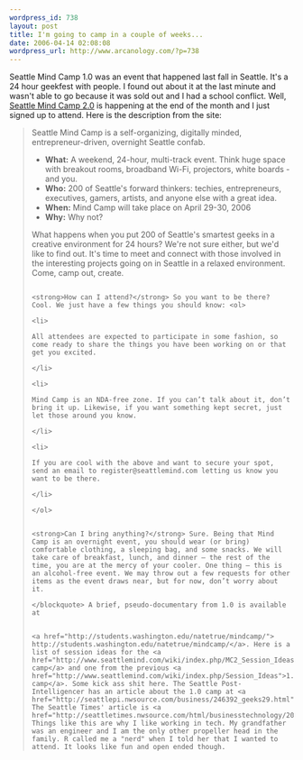 ```yaml
--- 
wordpress_id: 738
layout: post
title: I'm going to camp in a couple of weeks...
date: 2006-04-14 02:08:08
wordpress_url: http://www.arcanology.com/?p=738
---
```

Seattle Mind Camp 1.0 was an event that happened last fall in Seattle. It's a 24 hour geekfest with people. I found out about it at the last minute and wasn't able to go because it was sold out and I had a school conflict. Well, <a href="http://seattlemind.com/">Seattle Mind Camp 2.0</a> is happening at the end of the month and I just signed up to attend. Here is the description from the site: <blockquote>
                                                                                                                                                                                                                                                                                                                                                                                                                                                                                                                                                                                                                                                                                                                                                                                              Seattle Mind Camp is a self-organizing, digitally minded, entrepreneur-driven, overnight Seattle confab. <ul>
                                                                                                                                                                                                                                                                                                                                                                                                                                                                                                                                                                                                                                                                                                                                                                                                <li>
                                                                                                                                                                                                                                                                                                                                                                                                                                                                                                                                                                                                                                                                                                                                                                                                  <strong>What:</strong> A weekend, 24-hour, multi-track event. Think huge space with breakout rooms, broadband Wi-Fi, projectors, white boards - and you.
                                                                                                                                                                                                                                                                                                                                                                                                                                                                                                                                                                                                                                                                                                                                                                                                </li>
                                                                                                                                                                                                                                                                                                                                                                                                                                                                                                                                                                                                                                                                                                                                                                                                <li>
                                                                                                                                                                                                                                                                                                                                                                                                                                                                                                                                                                                                                                                                                                                                                                                                  <strong>Who:</strong> 200 of Seattle's forward thinkers: techies, entrepreneurs, executives, gamers, artists, and anyone else with a great idea.
                                                                                                                                                                                                                                                                                                                                                                                                                                                                                                                                                                                                                                                                                                                                                                                                </li>
                                                                                                                                                                                                                                                                                                                                                                                                                                                                                                                                                                                                                                                                                                                                                                                                <li>
                                                                                                                                                                                                                                                                                                                                                                                                                                                                                                                                                                                                                                                                                                                                                                                                  <strong>When:</strong> Mind Camp will take place on April 29-30, 2006
                                                                                                                                                                                                                                                                                                                                                                                                                                                                                                                                                                                                                                                                                                                                                                                                </li>
                                                                                                                                                                                                                                                                                                                                                                                                                                                                                                                                                                                                                                                                                                                                                                                                <li>
                                                                                                                                                                                                                                                                                                                                                                                                                                                                                                                                                                                                                                                                                                                                                                                                  <strong>Why:</strong> Why not?
                                                                                                                                                                                                                                                                                                                                                                                                                                                                                                                                                                                                                                                                                                                                                                                                </li>
                                                                                                                                                                                                                                                                                                                                                                                                                                                                                                                                                                                                                                                                                                                                                                                              </ul> What happens when you put 200 of Seattle's smartest geeks in a creative environment for 24 hours? We're not sure either, but we'd like to find out. It's time to meet and connect with those involved in the interesting projects going on in Seattle in a relaxed environment. Come, camp out, create. 
                                                                                                                                                                                                                                                                                                                                                                                                                                                                                                                                                                                                                                                                                                                                                                                              
                                                                                                                                                                                                                                                                                                                                                                                                                                                                                                                                                                                                                                                                                                                                                                                              <strong>How can I attend?</strong> So you want to be there? Cool. We just have a few things you should know: <ol>
                                                                                                                                                                                                                                                                                                                                                                                                                                                                                                                                                                                                                                                                                                                                                                                                <li>
                                                                                                                                                                                                                                                                                                                                                                                                                                                                                                                                                                                                                                                                                                                                                                                                  All attendees are expected to participate in some fashion, so come ready to share the things you have been working on or that get you excited.
                                                                                                                                                                                                                                                                                                                                                                                                                                                                                                                                                                                                                                                                                                                                                                                                </li>
                                                                                                                                                                                                                                                                                                                                                                                                                                                                                                                                                                                                                                                                                                                                                                                                <li>
                                                                                                                                                                                                                                                                                                                                                                                                                                                                                                                                                                                                                                                                                                                                                                                                  Mind Camp is an NDA-free zone. If you can’t talk about it, don’t bring it up. Likewise, if you want something kept secret, just let those around you know.
                                                                                                                                                                                                                                                                                                                                                                                                                                                                                                                                                                                                                                                                                                                                                                                                </li>
                                                                                                                                                                                                                                                                                                                                                                                                                                                                                                                                                                                                                                                                                                                                                                                                <li>
                                                                                                                                                                                                                                                                                                                                                                                                                                                                                                                                                                                                                                                                                                                                                                                                  If you are cool with the above and want to secure your spot, send an email to register@seattlemind.com letting us know you want to be there.
                                                                                                                                                                                                                                                                                                                                                                                                                                                                                                                                                                                                                                                                                                                                                                                                </li>
                                                                                                                                                                                                                                                                                                                                                                                                                                                                                                                                                                                                                                                                                                                                                                                              </ol>
                                                                                                                                                                                                                                                                                                                                                                                                                                                                                                                                                                                                                                                                                                                                                                                              
                                                                                                                                                                                                                                                                                                                                                                                                                                                                                                                                                                                                                                                                                                                                                                                              <strong>Can I bring anything?</strong> Sure. Being that Mind Camp is an overnight event, you should wear (or bring) comfortable clothing, a sleeping bag, and some snacks. We will take care of breakfast, lunch, and dinner – the rest of the time, you are at the mercy of your cooler. One thing – this is an alcohol-free event. We may throw out a few requests for other items as the event draws near, but for now, don’t worry about it.
                                                                                                                                                                                                                                                                                                                                                                                                                                                                                                                                                                                                                                                                                                                                                                                            </blockquote> A brief, pseudo-documentary from 1.0 is available at 
                                                                                                                                                                                                                                                                                                                                                                                                                                                                                                                                                                                                                                                                                                                                                                                            
                                                                                                                                                                                                                                                                                                                                                                                                                                                                                                                                                                                                                                                                                                                                                                                            <a href="http://students.washington.edu/natetrue/mindcamp/"> http://students.washington.edu/natetrue/mindcamp/</a>. Here is a list of session ideas for the <a href="http://www.seattlemind.com/wiki/index.php/MC2_Session_Ideas">2.0 camp</a> and one from the previous <a href="http://www.seattlemind.com/wiki/index.php/Session_Ideas">1.0 camp</a>. Some kick ass shit here. The Seattle Post-Intelligencer has an article about the 1.0 camp at <a href="http://seattlepi.nwsource.com/business/246392_geeks29.html">http://seattlepi.nwsource.com/business/246392_geeks29.html</a>. The Seattle Times' article is <a href="http://seattletimes.nwsource.com/html/businesstechnology/2002594398_btinterface31.html">here</a>. Things like this are why I like working in tech. My grandfather was an engineer and I am the only other propeller head in the family. R called me a "nerd" when I told her that I wanted to attend. It looks like fun and open ended though.
